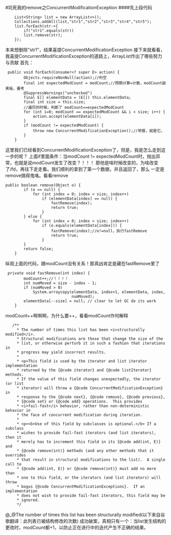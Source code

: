 #坑死我的remove之ConcurrentModificationException
####先上段代码
````
    List<String> list = new ArrayList<>();
    Collections.addAll(list,"str1","str2","str3","str4","str5");
    list.forEach(str->{
        if("str1".equals(str))
        list.remove(str);
    });
````
本来想删除"str1"，结果喜提ConcurrentModificationException
接下来就看看，我喜提ConcurrentModificationException的道路上，ArrayList作出了哪些努力与贡献
首先：
````
 public void forEach(Consumer<? super E> action) {
        Objects.requireNonNull(action);//判空
        final int expectedModCount = modCount;//预期计算=计数，modCount敲黑板，要考
        @SuppressWarnings("unchecked")
        final E[] elementData = (E[]) this.elementData;
        final int size = this.size;
        //遍历的时候，判断了 modCount==expectedModCount
        for (int i=0; modCount == expectedModCount && i < size; i++) {
            action.accept(elementData[i]);
        }
        if (modCount != expectedModCount) {
            throw new ConcurrentModificationException();//举报，就是它。
        }
    }
````
这里我们已经看到ConcurrentModificationException了，但是，我是怎么走到这一步的呢？
上面if里面条件：当modCount != expectedModCount时，抛出异常，也就是说modCount发生了改变？！！！
那他是啥时候改变的，为啥改变了/fd，再往下走走看。我们顺利的拿到了第一个数据，并且返回了，那么
一定是remove搞得鬼咯。看看remove
```
public boolean remove(Object o) {
        if (o == null) {
            for (int index = 0; index < size; index++)
                if (elementData[index] == null) {
                    fastRemove(index);
                    return true;
                }
        } else {
            for (int index = 0; index < size; index++)
                if (o.equals(elementData[index])) {
                    fastRemove(index);//o!=null，执行fastRemove
                    return true;
                }
        }
        return false;
    }
```
纵观上面的代码，跟modCount没有关系！那真凶肯定是藏在fastRemove里了
```
 private void fastRemove(int index) {
        modCount++;//！！！！
        int numMoved = size - index - 1;
        if (numMoved > 0)
            System.arraycopy(elementData, index+1, elementData, index,
                             numMoved);
        elementData[--size] = null; // clear to let GC do its work
    }
```
modCount++啊啊啊，为什么要++，看看modCount作何解释
````
   /**
     * The number of times this list has been <i>structurally modified</i>.
     * Structural modifications are those that change the size of the
     * list, or otherwise perturb it in such a fashion that iterations in
     * progress may yield incorrect results.
     *
     * <p>This field is used by the iterator and list iterator implementation
     * returned by the {@code iterator} and {@code listIterator} methods.
     * If the value of this field changes unexpectedly, the iterator (or list
     * iterator) will throw a {@code ConcurrentModificationException} in
     * response to the {@code next}, {@code remove}, {@code previous},
     * {@code set} or {@code add} operations.  This provides
     * <i>fail-fast</i> behavior, rather than non-deterministic behavior in
     * the face of concurrent modification during iteration.
     *
     * <p><b>Use of this field by subclasses is optional.</b> If a subclass
     * wishes to provide fail-fast iterators (and list iterators), then it
     * merely has to increment this field in its {@code add(int, E)} and
     * {@code remove(int)} methods (and any other methods that it overrides
     * that result in structural modifications to the list).  A single call to
     * {@code add(int, E)} or {@code remove(int)} must add no more than
     * one to this field, or the iterators (and list iterators) will throw
     * bogus {@code ConcurrentModificationExceptions}.  If an implementation
     * does not wish to provide fail-fast iterators, this field may be
     * ignored.
     */
````
@_@The number of times this list has been structurally modified(以下来自谷歌翻译：此列表已被结构修改的次数)
成功破案，真相只有一个：当list发生结构的更改时，modCount都+1，以防止正在进行中的迭代产生不正确的结果。



